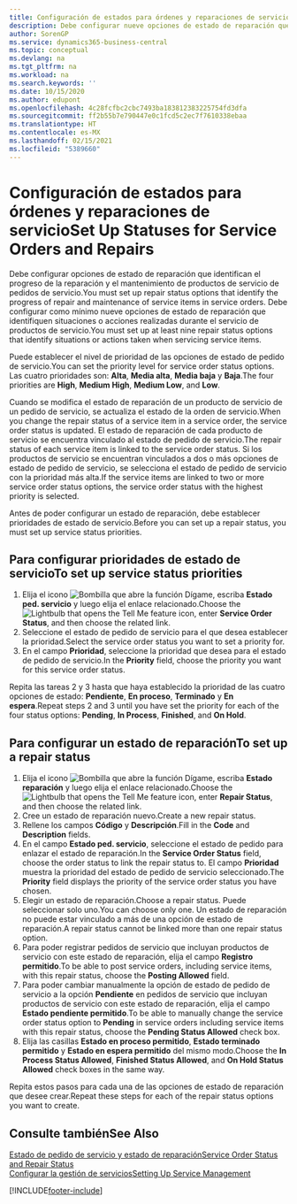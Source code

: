 ```yaml
---
title: Configuración de estados para órdenes y reparaciones de servicio | Documentos de Microsoft
description: Debe configurar nueve opciones de estado de reparación que identifican el progreso de la reparación y el mantenimiento de productos de servicio de pedidos de servicio.
author: SorenGP
ms.service: dynamics365-business-central
ms.topic: conceptual
ms.devlang: na
ms.tgt_pltfrm: na
ms.workload: na
ms.search.keywords: ''
ms.date: 10/15/2020
ms.author: edupont
ms.openlocfilehash: 4c28fcfbc2cbc7493ba183812383225754fd3dfa
ms.sourcegitcommit: ff2b55b7e790447e0c1fcd5c2ec7f7610338ebaa
ms.translationtype: HT
ms.contentlocale: es-MX
ms.lasthandoff: 02/15/2021
ms.locfileid: "5389660"
---
```

# <a name="set-up-statuses-for-service-orders-and-repairs"></a><span data-ttu-id="87fc9-103">Configuración de estados para órdenes y reparaciones de servicio</span><span class="sxs-lookup"><span data-stu-id="87fc9-103">Set Up Statuses for Service Orders and Repairs</span></span>

<span data-ttu-id="87fc9-104">Debe configurar opciones de estado de reparación que identifican el progreso de la reparación y el mantenimiento de productos de servicio de pedidos de servicio.</span><span class="sxs-lookup"><span data-stu-id="87fc9-104">You must set up repair status options that identify the progress of repair and maintenance of service items in service orders.</span></span> <span data-ttu-id="87fc9-105">Debe configurar como mínimo nueve opciones de estado de reparación que identifiquen situaciones o acciones realizadas durante el servicio de productos de servicio.</span><span class="sxs-lookup"><span data-stu-id="87fc9-105">You must set up at least nine repair status options that identify situations or actions taken when servicing service items.</span></span>  

<span data-ttu-id="87fc9-106">Puede establecer el nivel de prioridad de las opciones de estado de pedido de servicio.</span><span class="sxs-lookup"><span data-stu-id="87fc9-106">You can set the priority level for service order status options.</span></span> <span data-ttu-id="87fc9-107">Las cuatro prioridades son: **Alta**, **Media alta**, **Media baja** y **Baja**.</span><span class="sxs-lookup"><span data-stu-id="87fc9-107">The four priorities are **High**, **Medium High**, **Medium Low**, and **Low**.</span></span>  

<span data-ttu-id="87fc9-108">Cuando se modifica el estado de reparación de un producto de servicio de un pedido de servicio, se actualiza el estado de la orden de servicio.</span><span class="sxs-lookup"><span data-stu-id="87fc9-108">When you change the repair status of a service item in a service order, the service order status is updated.</span></span> <span data-ttu-id="87fc9-109">El estado de reparación de cada producto de servicio se encuentra vinculado al estado de pedido de servicio.</span><span class="sxs-lookup"><span data-stu-id="87fc9-109">The repair status of each service item is linked to the service order status.</span></span> <span data-ttu-id="87fc9-110">Si los productos de servicio se encuentran vinculados a dos o más opciones de estado de pedido de servicio, se selecciona el estado de pedido de servicio con la prioridad más alta.</span><span class="sxs-lookup"><span data-stu-id="87fc9-110">If the service items are linked to two or more service order status options, the service order status with the highest priority is selected.</span></span>  

<span data-ttu-id="87fc9-111">Antes de poder configurar un estado de reparación, debe establecer prioridades de estado de servicio.</span><span class="sxs-lookup"><span data-stu-id="87fc9-111">Before you can set up a repair status, you must set up service status priorities.</span></span>

## <a name="to-set-up-service-status-priorities"></a><span data-ttu-id="87fc9-112">Para configurar prioridades de estado de servicio</span><span class="sxs-lookup"><span data-stu-id="87fc9-112">To set up service status priorities</span></span>

1. <span data-ttu-id="87fc9-113">Elija el icono ![Bombilla que abre la función Dígame](media/ui-search/search_small.png "Dígame qué desea hacer"), escriba **Estado ped. servicio** y luego elija el enlace relacionado.</span><span class="sxs-lookup"><span data-stu-id="87fc9-113">Choose the ![Lightbulb that opens the Tell Me feature](media/ui-search/search_small.png "Tell me what you want to do") icon, enter **Service Order Status**, and then choose the related link.</span></span>  
2. <span data-ttu-id="87fc9-114">Seleccione el estado de pedido de servicio para el que desea establecer la prioridad.</span><span class="sxs-lookup"><span data-stu-id="87fc9-114">Select the service order status you want to set a priority for.</span></span>  
3. <span data-ttu-id="87fc9-115">En el campo **Prioridad**, seleccione la prioridad que desea para el estado de pedido de servicio.</span><span class="sxs-lookup"><span data-stu-id="87fc9-115">In the **Priority** field, choose the priority you want for this service order status.</span></span>  

<span data-ttu-id="87fc9-116">Repita las tareas 2 y 3 hasta que haya establecido la prioridad de las cuatro opciones de estado: **Pendiente**, **En proceso**, **Terminado** y **En espera**.</span><span class="sxs-lookup"><span data-stu-id="87fc9-116">Repeat steps 2 and 3 until you have set the priority for each of the four status options: **Pending**, **In Process**, **Finished**, and **On Hold**.</span></span>  

## <a name="to-set-up-a-repair-status"></a><span data-ttu-id="87fc9-117">Para configurar un estado de reparación</span><span class="sxs-lookup"><span data-stu-id="87fc9-117">To set up a repair status</span></span>

1. <span data-ttu-id="87fc9-118">Elija el icono ![Bombilla que abre la función Dígame](media/ui-search/search_small.png "Dígame qué desea hacer"), escriba **Estado reparación** y luego elija el enlace relacionado.</span><span class="sxs-lookup"><span data-stu-id="87fc9-118">Choose the ![Lightbulb that opens the Tell Me feature](media/ui-search/search_small.png "Tell me what you want to do") icon, enter **Repair Status**, and then choose the related link.</span></span>
2. <span data-ttu-id="87fc9-119">Cree un estado de reparación nuevo.</span><span class="sxs-lookup"><span data-stu-id="87fc9-119">Create a new repair status.</span></span>  
3. <span data-ttu-id="87fc9-120">Rellene los campos **Código** y **Descripción**.</span><span class="sxs-lookup"><span data-stu-id="87fc9-120">Fill in the **Code** and **Description** fields.</span></span>  
4. <span data-ttu-id="87fc9-121">En el campo **Estado ped. servicio**, seleccione el estado de pedido para enlazar el estado de reparación.</span><span class="sxs-lookup"><span data-stu-id="87fc9-121">In the **Service Order Status** field, choose the order status to link the repair status to.</span></span> <span data-ttu-id="87fc9-122">El campo **Prioridad** muestra la prioridad del estado de pedido de servicio seleccionado.</span><span class="sxs-lookup"><span data-stu-id="87fc9-122">The **Priority** field displays the priority of the service order status you have chosen.</span></span>  
5. <span data-ttu-id="87fc9-123">Elegir un estado de reparación.</span><span class="sxs-lookup"><span data-stu-id="87fc9-123">Choose a repair status.</span></span> <span data-ttu-id="87fc9-124">Puede seleccionar solo uno.</span><span class="sxs-lookup"><span data-stu-id="87fc9-124">You can choose only one.</span></span> <span data-ttu-id="87fc9-125">Un estado de reparación no puede estar vinculado a más de una opción de estado de reparación.</span><span class="sxs-lookup"><span data-stu-id="87fc9-125">A repair status cannot be linked more than one repair status option.</span></span>  
6. <span data-ttu-id="87fc9-126">Para poder registrar pedidos de servicio que incluyan productos de servicio con este estado de reparación, elija el campo **Registro permitido**.</span><span class="sxs-lookup"><span data-stu-id="87fc9-126">To be able to post service orders, including service items, with this repair status, choose the **Posting Allowed** field.</span></span>  
7. <span data-ttu-id="87fc9-127">Para poder cambiar manualmente la opción de estado de pedido de servicio a la opción **Pendiente** en pedidos de servicio que incluyan productos de servicio con este estado de reparación, elija el campo **Estado pendiente permitido**.</span><span class="sxs-lookup"><span data-stu-id="87fc9-127">To be able to manually change the service order status option to **Pending** in service orders including service items with this repair status, choose the **Pending Status Allowed** check box.</span></span>  
8. <span data-ttu-id="87fc9-128">Elija las casillas **Estado en proceso permitido**, **Estado terminado permitido** y **Estado en espera permitido** del mismo modo.</span><span class="sxs-lookup"><span data-stu-id="87fc9-128">Choose the **In Process Status Allowed**, **Finished Status Allowed**, and **On Hold Status Allowed** check boxes in the same way.</span></span>

<span data-ttu-id="87fc9-129">Repita estos pasos para cada una de las opciones de estado de reparación que desee crear.</span><span class="sxs-lookup"><span data-stu-id="87fc9-129">Repeat these steps for each of the repair status options you want to create.</span></span>

## <a name="see-also"></a><span data-ttu-id="87fc9-130">Consulte también</span><span class="sxs-lookup"><span data-stu-id="87fc9-130">See Also</span></span>

[<span data-ttu-id="87fc9-131">Estado de pedido de servicio y estado de reparación</span><span class="sxs-lookup"><span data-stu-id="87fc9-131">Service Order Status and Repair Status</span></span>](service-service-order-status-and-repair-status.md)  
[<span data-ttu-id="87fc9-132">Configurar la gestión de servicios</span><span class="sxs-lookup"><span data-stu-id="87fc9-132">Setting Up Service Management</span></span>](service-setup-service.md)  


[!INCLUDE[footer-include](includes/footer-banner.md)]